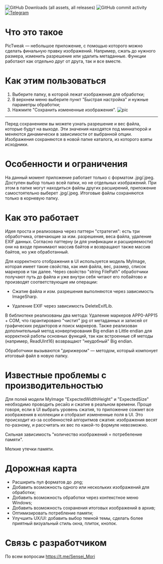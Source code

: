 ![GitHub Downloads (all assets, all releases)](https://img.shields.io/github/downloads/SenseiMori/PicTweak/total)
![GitHub commit activity](https://img.shields.io/github/commit-activity/y/SenseiMori/PicTweak)
[![Telegram](https://img.shields.io/badge/Telegram-Sensei__Mori-2CA5E0?style=flat&logo=telegram)](https://t.me/Sensei_Mori)

# Что это такое
PicTweak — небольшое приложение, с помощью которого можно сделать финальную правку изображений. Например, сжать до нужного размера, изменить разрешение или удалить метаданные. Функции работают как отдельно друг от друга, так и все вместе.

# Как этим пользоваться
1. Выберите папку, в которой лежат изображения для обработки;
2. В верхнем меню выберите пункт "Быстрая настройка" и нужные параметры обработки;
3. Нажмите "Сохранить измененные изображения".
![pic](https://github.com/user-attachments/assets/bbb902f7-51f0-4a7b-9850-da880086ff74)
___
Перед сохранением вы можете узнать разрешение и вес файла, которые будут на выходе. Эти значения находятся под миниатюрой и меняются динамически в зависимости от выбранной опции.
Изображения сохраняются в новой папке каталога, из которого взяты исходники.

# Особенности и ограничения
На данный момент приложение работает только с форматом .jpg/.jpeg. Доступен выбор только всей папки, но не отдельных изображений. При этом в папке могут находиться файлы других расширений, приложение самостоятельно выберет .jpg/.jpeg. Итоговые файлы сохраняются только в корневую папку.

# Как это работает

Идея проста и реализована через паттерн "стратегия": есть три обработчика, отвечающие за изм. разрешения, веса файла, удаление EXIF данных. Согласно паттерну (и для унификации и расширяемости) они на входе принимают массив байтов и возвращают также массив байтов, но уже обработанный.

Для корректного отображения в UI используется модель MyImage, которая имеет такие свойства, как имя файла, вес, размер, список маркеров и так далее. Через свойство "string FilePath" обработчики получают путь до файла и уже внутри себя читают его побайтово и производят соответствующие им операции: 

- Сжатие файла и изм. разрешения выполняются через зависимость ImageSharp.

- Удаление EXIF через зависимость DeleteExifLib.

В библиотеке реализованы два метода: Удаление маркеров APP0-APP15 + COM, что гарантировано "чистит" jpg от метаданных и записей от графических редакторов и поиск маркеров. Также реализован дополнительный метод конвертирования Big endian в Little endian для корректной работы основных функций, так как встроенные c# методы (например, ReadUInt16) возвращают "неудобный" Big endian.


Обработчики вызываются "дирижером" — методом, который компонует итоговый файл в новую папку.

# Известные проблемы с производительностью

Для полей модели MyImage "ExpectedWidthHeight" и "ExpectedSize" необходимо проводить ресайз и сжатие в реальном времени. Проще говоря, если в UI выбрать уровень сжатия, то приложение сожмет все изображения в коллекции и отобразит измененные поля в UI. Это происходит из-за особенностей алгоритмов сжатия: изображения весят по-разному, и рассчитать их вес по какой-то формуле невозможно. 

Сильная зависимость "количество изображений = потребеление памяти".

Мелкие утечки памяти.

# Дорожная карта
- Расширить пул форматов до .png;
- Добавить возможность одного или нескольких изображений для обработки;
- Добавить возможность обработки через контекстное меню Windows;
- Добавить возможность сохранения итоговых изображений в архив;
- Оптимизировать потребление памяти;
- Улучшить UX/UI: добавить выбор темной темы, сделать более приятный визуальный стиль окна, плиток, кнопок.

# Связь с разработчиком
По всем вопросам https://t.me/Sensei_Mori

